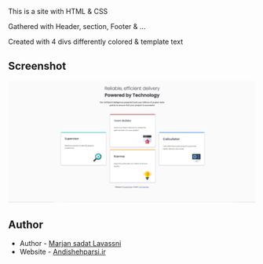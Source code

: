 This is a site with HTML & CSS

Gathered with Header, section, Footer & ...

Created with 4 divs differently colored & template text 

## Screenshot

![Screen Shot](\screenshot.jpg)

## Author

- Author - [Marjan sadat Lavassni](https://github.com/morvarid61)
- Website - [Andishehparsi.ir](http://Andishehparsi.ir)

